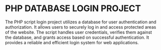 # PHP DATABASE LOGIN PROJECT

The PHP script login project utilizes a database for user authentication and authorization. 
It allows users to securely log in and access protected areas of the website. 
The script handles user credentials, verifies them against the database, and grants access based on successful authentication. 
It provides a reliable and efficient login system for web applications.

